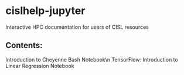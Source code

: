 # cislhelp-jupyter
Interactive HPC documentation for users of CISL resources

## Contents:
Introduction to Cheyenne Bash Notebook\n
TensorFlow: Introduction to Linear Regression Notebook
